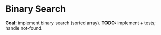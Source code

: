# Binary Search

**Goal:** implement binary search (sorted array).
**TODO:** implement + tests; handle not-found.
